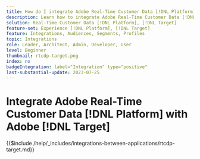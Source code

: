 ```yaml
---
title: How do I integrate Adobe Real-Time Customer Data [!DNL Platform] with Adobe [!DNL Target]?
description: Learn how to integrate Adobe Real-Time Customer Data [!DNL Platform] with Adobe [!DNL Target]. 
solution: Real-Time Customer Data [!DNL Platform], [!DNL Target]
feature-set: Experience [!DNL Platform], [!DNL Target]
feature: Integrations, Audiences, Segments, Profiles
topic: Integrations
role: Leader, Architect, Admin, Developer, User
level: Beginner
thumbnail: rtcdp-target.png
index: no
badgeIntegration: label="Integration" type="positive"
last-substantial-update: 2023-07-25
---
```


# Integrate Adobe Real-Time Customer Data [!DNL Platform] with Adobe [!DNL Target]

{{$include /help/_includes/integrations-between-applications/rtcdp-target.md}}
